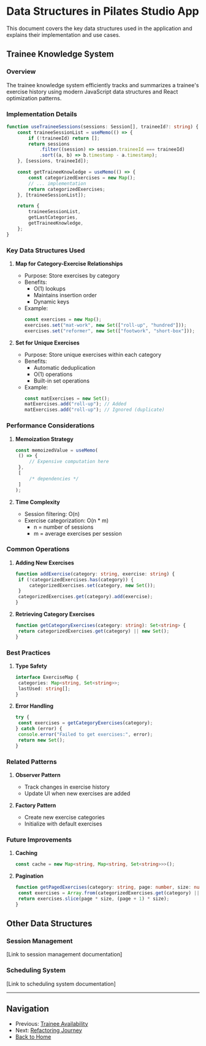 # Data Structures in Pilates Studio App

This document covers the key data structures used in the application and explains their implementation and use cases.

## Trainee Knowledge System

### Overview

The trainee knowledge system efficiently tracks and summarizes a trainee's exercise history using modern JavaScript data structures and React optimization patterns.

### Implementation Details

```typescript
function useTraineeSessions(sessions: Session[], traineeId?: string) {
	const traineeSessionList = useMemo(() => {
		if (!traineeId) return [];
		return sessions
			.filter((session) => session.traineeId === traineeId)
			.sort((a, b) => b.timestamp - a.timestamp);
	}, [sessions, traineeId]);

	const getTraineeKnowledge = useMemo(() => {
		const categorizedExercises = new Map();
		// ... implementation
		return categorizedExercises;
	}, [traineeSessionList]);

	return {
		traineeSessionList,
		getLastCategories,
		getTraineeKnowledge,
	};
}
```

### Key Data Structures Used

1. **Map for Category-Exercise Relationships**

   - Purpose: Store exercises by category
   - Benefits:
     - O(1) lookups
     - Maintains insertion order
     - Dynamic keys
   - Example:
     ```typescript
     const exercises = new Map();
     exercises.set("mat-work", new Set(["roll-up", "hundred"]));
     exercises.set("reformer", new Set(["footwork", "short-box"]));
     ```

2. **Set for Unique Exercises**
   - Purpose: Store unique exercises within each category
   - Benefits:
     - Automatic deduplication
     - O(1) operations
     - Built-in set operations
   - Example:
     ```typescript
     const matExercises = new Set();
     matExercises.add("roll-up"); // Added
     matExercises.add("roll-up"); // Ignored (duplicate)
     ```

### Performance Considerations

1. **Memoization Strategy**

   ```typescript
   const memoizedValue = useMemo(
   	() => {
   		// Expensive computation here
   	},
   	[
   		/* dependencies */
   	]
   );
   ```

2. **Time Complexity**
   - Session filtering: O(n)
   - Exercise categorization: O(n \* m)
     - n = number of sessions
     - m = average exercises per session

### Common Operations

1. **Adding New Exercises**

   ```typescript
   function addExercise(category: string, exercise: string) {
   	if (!categorizedExercises.has(category)) {
   		categorizedExercises.set(category, new Set());
   	}
   	categorizedExercises.get(category).add(exercise);
   }
   ```

2. **Retrieving Category Exercises**
   ```typescript
   function getCategoryExercises(category: string): Set<string> {
   	return categorizedExercises.get(category) || new Set();
   }
   ```

### Best Practices

1. **Type Safety**

   ```typescript
   interface ExerciseMap {
   	categories: Map<string, Set<string>>;
   	lastUsed: string[];
   }
   ```

2. **Error Handling**
   ```typescript
   try {
   	const exercises = getCategoryExercises(category);
   } catch (error) {
   	console.error("Failed to get exercises:", error);
   	return new Set();
   }
   ```

### Related Patterns

1. **Observer Pattern**

   - Track changes in exercise history
   - Update UI when new exercises are added

2. **Factory Pattern**
   - Create new exercise categories
   - Initialize with default exercises

### Future Improvements

1. **Caching**

   ```typescript
   const cache = new Map<string, Map<string, Set<string>>>();
   ```

2. **Pagination**
   ```typescript
   function getPagedExercises(category: string, page: number, size: number) {
   	const exercises = Array.from(categorizedExercises.get(category) || []);
   	return exercises.slice(page * size, (page + 1) * size);
   }
   ```

## Other Data Structures

### Session Management

[Link to session management documentation]

### Scheduling System

[Link to scheduling system documentation]

---

## Navigation

- Previous: [Trainee Availability](../features/trainee-availability.md)
- Next: [Refactoring Journey](../architecture/refactoring-journey.md)
- [Back to Home](../../README.md)
